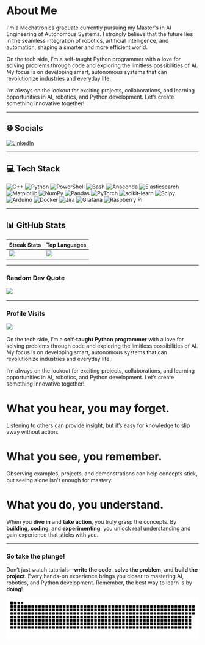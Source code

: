 # **About Me**
I'm a Mechatronics graduate currently pursuing my Master's in AI Engineering of Autonomous Systems. I strongly believe that the future lies in the seamless integration of robotics, artificial intelligence, and automation, shaping a smarter and more efficient world.

On the tech side, I’m a self-taught Python programmer with a love for solving problems through code and exploring the limitless possibilities of AI. My focus is on developing smart, autonomous systems that can revolutionize industries and everyday life.

I’m always on the lookout for exciting projects, collaborations, and learning opportunities in AI, robotics, and Python development. Let’s create something innovative together!

---

## **🌐 Socials**
[![LinkedIn](https://img.shields.io/badge/LinkedIn-%230077B5.svg?logo=linkedin&logoColor=white)](https://www.linkedin.com/in/evinbthaikkattil/)  

---

## **💻 Tech Stack**
![C++](https://img.shields.io/badge/c++-%2300599C.svg?style=for-the-badge&logo=c%2B%2B&logoColor=white) ![Python](https://img.shields.io/badge/python-3670A0?style=for-the-badge&logo=python&logoColor=ffdd54) ![PowerShell](https://img.shields.io/badge/PowerShell-%235391FE.svg?style=for-the-badge&logo=powershell&logoColor=white) ![Bash](https://img.shields.io/badge/bash_script-%23121011.svg?style=for-the-badge&logo=gnu-bash&logoColor=white) ![Anaconda](https://img.shields.io/badge/Anaconda-%2344A833.svg?style=for-the-badge&logo=anaconda&logoColor=white) ![Elasticsearch](https://img.shields.io/badge/elasticsearch-%230377CC.svg?style=for-the-badge&logo=elasticsearch&logoColor=white) ![Matplotlib](https://img.shields.io/badge/Matplotlib-%23ffffff.svg?style=for-the-badge&logo=Matplotlib&logoColor=black) ![NumPy](https://img.shields.io/badge/numpy-%23013243.svg?style=for-the-badge&logo=numpy&logoColor=white) ![Pandas](https://img.shields.io/badge/pandas-%23150458.svg?style=for-the-badge&logo=pandas&logoColor=white) ![PyTorch](https://img.shields.io/badge/PyTorch-%23EE4C2C.svg?style=for-the-badge&logo=PyTorch&logoColor=white) ![scikit-learn](https://img.shields.io/badge/scikit--learn-%23F7931E.svg?style=for-the-badge&logo=scikit-learn&logoColor=white) ![Scipy](https://img.shields.io/badge/SciPy-%230C55A5.svg?style=for-the-badge&logo=scipy&logoColor=%white) ![Arduino](https://img.shields.io/badge/-Arduino-00979D?style=for-the-badge&logo=Arduino&logoColor=white) ![Docker](https://img.shields.io/badge/docker-%230db7ed.svg?style=for-the-badge&logo=docker&logoColor=white) ![Jira](https://img.shields.io/badge/jira-%230A0FFF.svg?style=for-the-badge&logo=jira&logoColor=white) ![Grafana](https://img.shields.io/badge/grafana-%23F46800.svg?style=for-the-badge&logo=grafana&logoColor=white) ![Raspberry Pi](https://img.shields.io/badge/-Raspberry_Pi-C51A4A?style=for-the-badge&logo=Raspberry-Pi)  

---

## **📊 GitHub Stats**
| **Streak Stats** | **Top Languages** |
|---|---|
| ![](https://github-readme-streak-stats.herokuapp.com/?user=dreadnaught160&theme=nightowl&hide_border=false) | ![](https://github-readme-stats.vercel.app/api/top-langs/?username=dreadnaught160&theme=nightowl&hide_border=false&include_all_commits=true&count_private=true&layout=compact) |

---

### **Random Dev Quote**
![](https://quotes-github-readme.vercel.app/api?type=horizontal&theme=dark)

---

### **Profile Visits**
[![](https://visitcount.itsvg.in/api?id=dreadnaught160&icon=2&color=1)](https://visitcount.itsvg.in)


<!-- Proudly created with GPRM ( https://gprm.itsvg.in ) -->

 On the tech side, I’m a **self-taught Python programmer** with a love for solving problems through code and exploring the limitless possibilities of AI. My focus is on developing smart, autonomous systems that can revolutionize industries and everyday life.

 I’m always on the lookout for exciting projects, collaborations, and learning opportunities in AI, robotics, and Python development. Let’s create something innovative together!
#  What you hear, you may forget.
Listening to others can provide insight, but it’s easy for knowledge to slip away without action.

#  What you see, you remember.
Observing examples, projects, and demonstrations can help concepts stick, but seeing alone isn't enough for mastery.

#  What you do, you understand.
When you **dive in** and **take action**, you truly grasp the concepts. By **building**, **coding**, and **experimenting**, you unlock real understanding and gain experience that sticks with you.

---

### So take the plunge! 
Don’t just watch tutorials—**write the code**, **solve the problem**, and **build the project**. Every hands-on experience brings you closer to mastering AI, robotics, and Python development. Remember, the best way to learn is by **doing**!

<picture>
  <source media="(prefers-color-scheme: dark)" srcset="https://raw.githubusercontent.com/DREADNAUGHT160/DREADNAUGHT160/output/github-snake-dark.svg" />
  <source media="(prefers-color-scheme: light)" srcset="https://raw.githubusercontent.com/DREADNAUGHT160/DREADNAUGHT160/output/github-snake.svg" />
  <img alt="github-snake" src="https://raw.githubusercontent.com/DREADNAUGHT160/DREADNAUGHT160/output/github-snake.svg" />
</picture>
